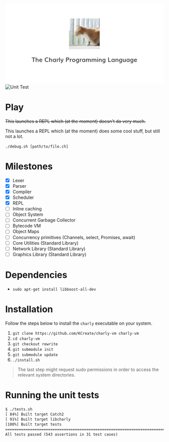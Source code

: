 ![Charly Programming Language](docs/charly-vm.png)
![Unit Test](https://github.com/KCreate/charly-vm/workflows/Unit%20Test/badge.svg?branch=rewrite)

# Play

<strike>This launches a REPL which (at the moment) doesn't do very much.</strike>

This launches a REPL which (at the moment) does some cool stuff, but still not a lot.

`./debug.sh [path/to/file.ch]`

# Milestones

- [x] Lexer
- [x] Parser
- [x] Compiler
- [x] Scheduler
- [x] REPL
- [ ] Inline caching
- [ ] Object System
- [ ] Concurrent Garbage Collector
- [ ] Bytecode VM
- [ ] Object Maps
- [ ] Concurrency primitives (Channels, select, Promises, await)
- [ ] Core Utilities (Standard Library)
- [ ] Network Library (Standard Library)
- [ ] Graphics Library (Standard Library)

# Dependencies

- `sudo apt-get install libboost-all-dev`

# Installation

Follow the steps below to install the `charly` executable on your system.

1. `git clone https://github.com/KCreate/charly-vm charly-vm`
2. `cd charly-vm`
3. `git checkout rewrite`
4. `git submodule init`
5. `git submodule update`
6. `./install.sh`

> The last step might request sudo permissions in order to access the relevant system directories.

# Running the unit tests

```
$ ./tests.sh
[ 84%] Built target Catch2
[ 91%] Built target libcharly
[100%] Built target tests
===============================================================================
All tests passed (543 assertions in 31 test cases)
```
